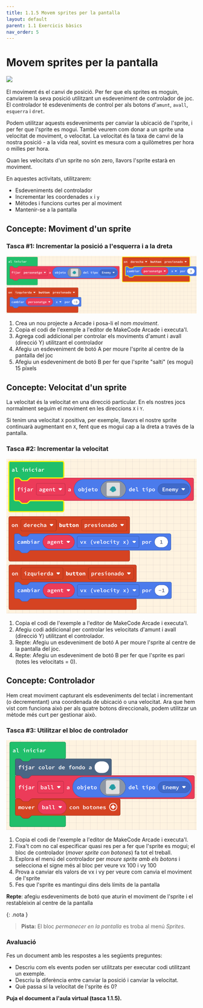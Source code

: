 ```yaml
---
title: 1.1.5 Movem sprites per la pantalla
layout: default
parent: 1.1 Exercicis bàsics
nav_order: 5
---
```


# Movem sprites per la pantalla

![](https://pxt.azureedge.net/blob/ce2f9c79bec2926d4226964c2a67344046e3030e/static/courses/csintro1/motion/sprite-motion-event.gif)

El moviment és el canvi de posició. Per fer que els sprites es moguin, canviarem la seva posició utilitzant un esdeveniment de controlador de joc. El controlador té esdeveniments de control per als botons d'`amunt`, `avall`, `esquerra` i `dret`.

Podem utilitzar aquests esdeveniments per canviar la ubicació de l'sprite, i per fer que l'sprite es mogui. També veurem com donar a un sprite una velocitat de moviment, o velocitat. La velocitat és la taxa de canvi de la nostra posició - a la vida real, sovint es mesura com a quilòmetres per hora o milles per hora.

Quan les velocitats d'un sprite no són zero, llavors l'sprite estarà en moviment.

En aquestes activitats, utilitzarem:

- Esdeveniments del controlador
- Incrementar les coordenades `x` i `y`
- Métodes i funcions curtes per al moviment
- Mantenir-se a la pantalla

## Concepte: Moviment d'un sprite

### Tasca #1: Incrementar la posició a l'esquerra i a la dreta

![alt text](../../images/controlador_basic.png)

1. Crea un nou projecte a Arcade i posa-li el nom _moviment_.
2. Copia el codi de l'exemple a l'editor de MakeCode Arcade i executa'l.
3. Agrega codi addicional per controlar els moviments d'amunt i avall (direcció Y) utilitzant el controlador
4. Afegiu un esdeveniment de botó A per moure l'sprite al centre de la pantalla del joc
5. Afegiu un esdeveniment de botó B per fer que l'sprite "salti" (es mogui) 15 píxels

## Concepte: Velocitat d'un sprite

La velocitat és la velocitat en una direcció particular. En els nostres jocs normalment seguim el moviment en les direccions `X` i `Y`.

Si tenim una velocitat `X` positiva, per exemple, llavors el nostre sprite continuarà augmentant en `X`, fent que es mogui cap a la dreta a través de la pantalla.

### Tasca #2: Incrementar la velocitat

![alt text](../../images/controlador_velocitat.png)

1. Copia el codi de l'exemple a l'editor de MakeCode Arcade i executa'l.
2. Afegiu codi addicional per controlar les velocitats d'amunt i avall (direcció Y) utilitzant el controlador.
3. Repte: Afegiu un esdeveniment de botó A per moure l'sprite al centre de la pantalla del joc.
4. Repte: Afegiu un esdeveniment de botó B per fer que l'sprite es pari (totes les velocitats = 0).

## Concepte: Controlador

Hem creat moviment capturant els esdeveniments del teclat i incrementant (o decrementant) una coordenada de ubicació o una velocitat. Ara que hem vist com funciona això per als quatre botons direccionals, podem utilitzar un mètode més curt per gestionar això.

### Tasca #3: Utilitzar el bloc de controlador

![alt text](../../images/controlador_bloc.png)

1. Copia el codi de l'exemple a l'editor de MakeCode Arcade i executa'l.
2. Fixa't com no cal especificar quasi res per a fer que l'sprite es mogui; el bloc de controlador (_mover sprite con botones_) fa tot el treball. 
3. Explora el menú del controlador per _moure sprite amb els botons_ i selecciona el signe més al bloc per veure vx 100 i vy 100   
4. Prova a canviar els valors de vx i vy per veure com canvia el moviment de l'sprite
5. Fes que l'sprite es mantingui dins dels límits de la pantalla

**Repte**: afegiu esdeveniments de botó que aturin el moviment de l'sprite i el restableixin al centre de la pantalla

{: .nota }
> **Pista:**
> El bloc _permanecer en la pantalla_ es troba al menú _Sprites_.


### Avaluació

Fes un document amb les respostes a les següents preguntes:

- Descriu com els events poden ser utilitzats per executar codi utilitzant un exemple.
- Descriu la diferència entre canviar la posició i canviar la velocitat.
- Què passa si la velocitat de l'sprite és 0?

**Puja el document a l'aula virtual (tasca 1.1.5).**